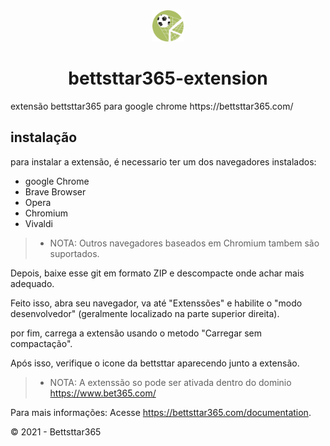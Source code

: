 <center>
    <img src="https://github.com/victorratts13/bettsttar365-extension/blob/main/futebol-icon.png?raw=true" width="50px" />


# bettsttar365-extension
</center>
extensão bettsttar365 para google chrome https://bettsttar365.com/

## instalação

para instalar a extensão, é necessario ter um dos navegadores instalados:

- google Chrome
- Brave Browser
- Opera
- Chromium
- Vivaldi
  
>- NOTA: Outros navegadores baseados em Chromium tambem são suportados.

Depois, baixe esse git em formato ZIP e descompacte onde achar mais adequado.

Feito isso, abra seu navegador, va até "Extenssões" e habilite o "modo desenvolvedor" (geralmente localizado na parte superior direita).

por fim, carrega a extensão usando o metodo "Carregar sem compactação".

Após isso, verifique o icone da bettsttar aparecendo junto a extensão.

>- NOTA: A extenssão so pode ser ativada dentro do dominio https://www.bet365.com/

Para mais informações: Acesse https://bettsttar365.com/documentation.



&copy; 2021 - Bettsttar365 




